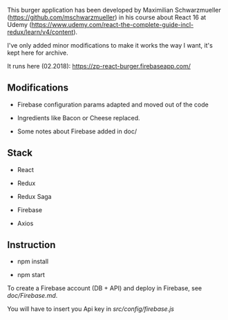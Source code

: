 This burger application has been developed by Maximilian Schwarzmueller (https://github.com/mschwarzmueller) in his course about React 16 at Udemy (https://www.udemy.com/react-the-complete-guide-incl-redux/learn/v4/content).

I've only added minor modifications to make it works the way I want, it's kept here for archive.

It runs here (02.2018): https://zp-react-burger.firebaseapp.com/

## Modifications

* Firebase configuration params adapted and moved out of the code

* Ingredients like Bacon or Cheese replaced.

* Some notes about Firebase added in doc/

## Stack

* React

* Redux

* Redux Saga

* Firebase

* Axios

## Instruction

* npm install

* npm start

To create a Firebase account (DB + API) and deploy in Firebase, see *doc/Firebase.md*.

You will have to insert you Api key in *src/config/firebase.js*
